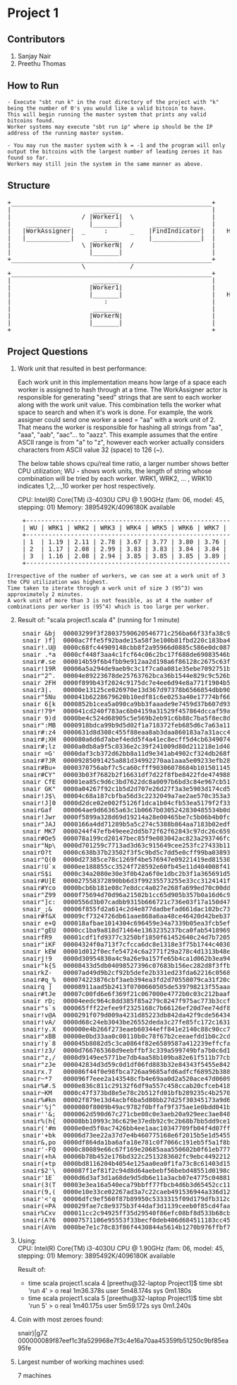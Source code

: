 # Project 1

## Contributors
  1. Sanjay Nair
  2. Preethu Thomas


## How to Run

	- Execute "sbt run k" in the root directory of the project with "k" being the number of 0's you would like a valid bitcoin to have. 
	This will begin running the master system that prints any valid bitcoins found.
	Worker systems may execute "sbt run ip" where ip should be the IP address of the running master system.
	
	- You may run the master system with k = -1 and the program will only output the bitcoins with the largest number of leading zeroes it has found so far. 
	Workers may still join the system in the same manner as above.


## Structure

<pre>
+______________________________________________________+
|                      _______                         |
|                   / |Worker1|  \                     |
|    ____________     |_______|        _____________   |
|   |WorkAssigner|  _     :      _    |FindIndicator|  |   HOST1
|   |____________|     _______        |_____________|  |
|                   \ |WorkerN|  /                     |
|                     |_______|                        |
+______________________________________________________+
                    \            /              
+______________________________________________________+
|                      _______                         |
|                     |Worker1|                        |
|                     |_______|                        |   HOST2
|                         :                            |
|                      _______                         |
|                     |WorkerN|                        |
|                     |_______|                        |
+______________________________________________________+
</pre>

## Project Questions

1. Work unit that resulted in best performance:

    Each work unit in this implementation means how large of a space each worker is assigned to hash through at a time. 
    The WorkAssigner actor is responsible for generating "seed" strings that are sent to each worker along with the work unit value. 
    This combination tells the worker what space to search and when it's work is done. 
    For example, the work assigner could send one worker a seed = "aa" with a work unit of 2. 
    That means the worker is responsible for hashing all strings from "aa", "aaa", "aab", "aac"... to "aazz". 
    This example assumes that the entire ASCII range is from "a" to "z", however each worker actually considers characters from ASCII value 32 (space) to 126 (~).

    The below table shows cpu/real time ratio, a larger number shows better CPU utilization; WU - shows work units, the length of string whose combination will be tried by each worker. WRK1, WRK2, ... , WRK10 indicates 1,2,...,10 worker per host respectively.

    CPU: Intel(R) Core(TM) i3-4030U CPU @ 1.90GHz (fam: 06, model: 45, stepping: 01)
    Memory: 3895492K/4096180K available

<pre>
    +---------------------------------------------------------------------------+
    | WU | WRK1 | WRK2 | WRK3 | WRK4 | WRK5 | WRK6 | WRK7 | WRK8 | WRK9 | WRK10 |
    +---------------------------------------------------------------------------+
    | 1  | 1.19 | 2.11 | 2.78 | 3.67 | 3.77 | 3.80 | 3.76 | 3.80 | 3.83 | 3.83  |
    | 2  | 1.17 | 2.08 | 2.99 | 3.83 | 3.83 | 3.84 | 3.84 | 3.82 | 3.85 | 3.84  |
    | 3  | 1.16 | 2.08 | 2.94 | 3.85 | 3.85 | 3.85 | 3.89 | 3.88 | 3.91 | 3.90  |
    +---------------------------------------------------------------------------+
</pre>

    Irrespective of the number of workers, we can see at a work unit of 3 the CPU utilization was highest.
    Time taken to iterate through a work unit of size 3 (95^3) was approximately 2 minutes.
    A work unit of more than 3 is not feasible, as at 4 the number of combinations per worker is (95^4) which is too large per worker.

2. Result of: "scala project1.scala 4" (running for 1 minute)

<pre>
	snair &bj  00003299f3f28037590620546771c256ba66f33fa38c9df9a7fbddbd396c0c97
	snair )f]  0000ac7ffe5f92bade15a58f3e100b81fbd220c183ba46151903effa573fdf6b
	snair!.U@  0000c68fc44909148cbb8f2a95966d0885c586e0dc087f8c5016f92747fa8818
	snair .*a  0000cf448f3aa4c1fcf64c06c2bc17f688de69083546b105a5e744b2a3935829
	snair#.se  000014b59f6b4fbb9e912aa2d198a6f86128c2675c63fbab02a084fcae88007b
	snair!19R  00006a5a294de9aeb9c3c1f7ca0a081e35ebe7092751b88cbfa873fd0a2a6009
	snair"2^.  00004e89223678de25763762bca36b1544e829c9c526b557b3496624a3622b8d
	snair 2FH  0000f899b43f2024c9175dc7e4ee6d94e8a771f1904b5edc617f973bf5d019e4
	snair3|.   00000e13125ce026970e13d367d97378b6566854dbb90a0af02b1ad0e3e65b0b
	snair"5Nu  000041b6228679620b10edf81c6e0253a40e17774bf66995767f5b976f8dc891
	snair 6[k  0000852b1cea5a090ca9bb3faaade9e7459d37b607d9327a45ebc0e7e0e7690d
	snair!79*  000041cd240f783ac6b04159a31529f457864dccaf59ac32f521861da29fe33c
	snair 9)d  0000be4c524d68905c5e569b2eb91c6b88c7ba5f8ec8d9b3cfe83d0a27609093
	snair":MB  0000918bdca99b9d5d02f1a718372feb685d6c7a63a111b69a044ddf3c2243d1
	snair#:z4  0000631d8d308c455f88eaa8ab3daa860183a7a31acc430a4984977f33934cb2
	snair#;XH  000080a6d6d7abef4edd5f4a41ec8ecff5d4cb634907495b5ef7c018885e2c0e
	snair#;lz  0000a0db8a9f5c0336e2c39f241009d80d211218e1d4084f9a5df75045c9c75c
	snair =G'  0000daf3cb372d62bb8a11d9e341ab4902cf324db268f788e1d076cffd0fa0cb
	snair#?JR  00009285091425a881d34992270aa1aaa5e09233efb2817209cc33514cb21980
	snair#Bu+  0000370756abf7c5ca60cfff90306078684b1015011457946fafd381097efceb
	snair#CY"  00003b03f7682b2f16631df7d22f8fbe8422fde47498800559f0ea5617a5ecbb
	snair CfE  00001ea85c9d6c3bd7622dc8a0097b6bd3c84e967cb51f3a67ae9843795e122f
	snair GK"  0000a04267f92c1b5d2d707e26d27f3a3e5903d174cd5db2dfa262d1873d50d3
	snair!J$\  00004c68a187cbfba56d3c2232049a7ae2ae570c353a33b249503b091042cd05
	snair!J]0  0000d2dce02e002f5126f1dca1b04cfb53ea5179f2f33d91fbef1814ee1c3143
	snairGaf   000064ae9d66365a63c1b0667b0305242830485534b0d2f3e604250a2603f05b
	snair!Jwr  0000f5899a328d69d19214a28e00465be7c5b06b4b0fcae92d0b394f2125521e
	snair"JAJ  0000166a4dd71289b5a5c274c5388b864aa7183b02edf919c9252b9bfc3eb9a3
	snair MK7  0000244f47efb49eee2dd5b72f62f62843c97dc26c65917eb7c50c5e55c3cfe8
	snair#Oe5  000078a199cd20147bec85f9e083042ac823a293746fcd1c0cf69cd8dcfe08c0
	snair"Np\  0000d701259c7713ad3d63c915649cee253fc27433b11931f1eb92090a4a8574
	snairO?t   0000c638b37b23502f3f5c9bd5c7dd5e0cff99ba03893864c94ba14d435e319b
	snair"Q(0  0000d27385ce78c1269f4be576947e09221419ed815304def6bb882097f3c7a8
	snair!U`x  0000ee188855cc3524f728592e60fb45e11d404008f41498c2fa1cb228e4357f
	snairS$i   0000c34a2080e30e3f0b42a6f0e1dbc2b3f1a365691d51ca7456c735954be2a5
	snair#U]E  000027558372890bb6d3f99235573255e33cc3124141f774f9d3c18b42129f4c
	snair#Yco  0000bcb6b181e08c7e8dcc4a027e268fa699ed70c00dd45292b9d568d9df8084
	snair"Z99  0000f75694d70d96a21502b1cc65d905b357b0a16d6c95be1ebc628b6d98f36f
	snair"]c:  0000556d3b07cadbb9315b666721c736e03f17a150d471fe228848d47c46c3fe
	snair_;&   00006f855fd2a614c2d4e877dadbefad661dac102bc737227e31b18b07421361
	snair#f&X  00009cf7324726db61aae868a6aa48ce46420d42beb37edde3974af0e485bd78
	snair e+Q  000018afbae1014304c696459e34a7339b05ea3fcb5ef686b947329f294cad1d
	snair"gEU  0000cc1ba9a818d71464e1363235237bca0fab5418969061c15de4e49575d009
	snairfR9   00001cdf1fd9377c3250bf1850f61452640c24d7b72059bf402223636dd5cd0e
	snair"iKF  00004324f0a713f7cfcca6dc8e1318e3f75b1744c40307b6d4b00c87673ab484
	snair kEW  00001d012f0ecfe54724c6a2771f29a278c4d1313b48e4fd5bf7aec77a6c9e8c
	snairj!9   0000d30954830a4c9a26e9a157fe65b4ca1d062b3ea94e492c41a2713d025296
	snair"k{S  00008433d5db04098527396c07683b156ec282d8f3ffb80450a7d42222d3451b
	snairkZ-   00007ad49d9b2cf92b5defe2b331ed23fda62216c056801d928517784819e9ff
	snair#q_%  000074223876cbf3aeb394ea3fd2d70558079ca31f20ce4a274544fa37853695
	snairq ]   00008911aad5b2413f0700660505de539798213f55aaa5cd934b20e7ffbd11b8
	snair#tJe  00007c00fd6e6f369f21c067000e4772b0c03c212baaf7890519e6838bdae13e
	snair rD;  00004eedc964c8dd385f85a279c8247f975ac773b3ccf131ef8d91a8cf0da6e2
	snair"s`s  000065fff22efee9f2325168c7b66126ef20d7ee74df8d907bef26dc6ee3b0c2
	snair!v@A  0000291f079d009a4231d85223db842da42f9cde564342f256eb77864f784300
	snair!vA/  0000d68c24eb3043be26552deda3c27fe85fc172c1631775c9b6429697152d5c
	snair!y.X  000000e4b266f273eaeb60344eff841e2140c88c90cc7779a5269fdc5e264fd7
	snair"xBB  00000e0bd33aa0c00110b0c78f67b2ceeaefdd1b0c2cdf9551aee56d387a249a
	snair!y`8  000045b8082d5c3ca0864f82e6589587a412239effcfa0c4bcdd06c9ccf3af5f
	snair!z3/  0000d766765368d9eebffbf3c339a599749bfa7b0c6d14162ac1a817650704fa
	snair"z,/  0000d9149ee5771be7db4aa58b109ba82e61f511b77cbea40842527a131f804c
	snair"zJe  000042834d3d59c0d1df06fd883b32e84343f5455e842f1d1f14b4cb4bad6674
	snairx.7   000086f44f0e98fbca726aa9685afd6adfcf68952b388281d3b96b0c13edc484
	snair~*7   000096f7eee2a143548cfb4e69aa0d2a520ace47d0609e73a855d551bce4379b
	snair%#.S  0000e836c811c29132f6df9a557c458ccab20cfceb41858b2aba1f0252844fd1
	snair~KM   0000c47f373bd8e5e78c2b512fd01bfb289235c4b2570a91a7daf9c45cdf87a5
	snair%#kn  00002f879e13d4acbf6ba5d80bb27d25f30345173a9d6a19e4cbfd6093956fc6
	snair'%j^  0000080f8009b49ac9782f0bffaf9f375ae1e0bdd041be9ef27e818e2ef31ad1
	snair''&;  0000062d590d67c271cbe08c0e3aeb20a929eec3ae8489051811a681fde91786
	snair%(h{  00008bb10993c36c629e37edb92c9c2b68b7bb5dd9ce10a16cfb91aa8b03d507
	snair('#m  0000e0ed5f0ac7426bb4ee1aac10347709fb04f4d07ff2682282027c8c0fe19e
	snair'+bk  00006d73ee22a37d7e4b460775168e6f2015b5e1d54557698c52916470300ecf
	snair&,po  0000df864da1ba6afa18e781c0f7066c191eb5f5a1f8bcbf2d2271b708796e19
	snair'-FQ  0000c80089e66c67f169e20685aaa550602b0f61eb77770923e24e9cdfd200e5
	snair(+hA  00006b78b452e176bd322c2513283602fc9ebc4492212773e1abe33a3908df53
	snair(+tp  0000bd8116204b4054e125aa0ea0f1fa73c8c61403d157491695c59f8c4c12b3
	snair$2'\  000087f1ef81f2c94d8d64aebebf56bebd48551d0198c54aef911b14788beef7
	snair'1E`  0000d6d3af3d1a68de9d5db6e11a3acb07e4775c048813cf3ba7eb7342b91f4b
	snair(3(T  00003e3ea16a540eca79bbff77fbcb4d6b3d65452cc112b1f90e36fe478d6f9c
	snair(9,(  0000e10e33ce02267ad3a7c22caeb491536944a336d1229aad4c700a30ae8329
	snair'<'q  00006dfc9ef560f87b89950c5333315f09d179dfb312cd13c2ddd18d85a4dd57
	snair(=PA  000029fae7c8e9375b3f44daf3d1139ceeb0f85cd4faa5a32041c59b49ca2ddd
	snair%Cxv  000011cc2c94925ff35d29540f86efc08bf8d533b68cb3f81c0a169c66069eb8
	snair(A?6  00007571106e95553f33becf0deb406d684511183cc457e1c678bde7046dc6ab
	snair(AVm  0000be7e1c78c83f86f4430844a5614b1270b976ffbf7e3e0c5a6a661b39f9c5
</pre>

3. 	Using:  
		CPU: Intel(R) Core(TM) i3-4030U CPU @ 1.90GHz (fam: 06, model: 45, stepping: 01)
   		Memory: 3895492K/4096180K available
	
	Result of:

    - time scala project1.scala 4
        [preethu@32-laptop Project1]$ time sbt 'run 4' > o
        real    1m36.378s
        user    5m48.174s
        sys     0m1.180s
    - time scala project1.scala 5
        [preethu@32-laptop Project1]$ time sbt 'run 5' > o
        real    1m40.175s
        user    5m59.172s
        sys     0m1.240s

4. Coin with most zeroes found:

    snair)|g7Z	000000089f87eef1c3fa529968e7f3c4e16a70aa45359fb51250c9bf85ea95fe

5. Largest number of working machines used:
	
	7 machines

